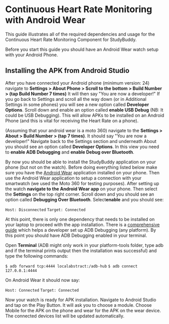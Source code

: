 # Continuous Heart Rate Monitoring with Android Wear

This guide illustrates all of the required dependencies and usage for the Continuous Heart Rate Monitoring Component for StudyBuddy.

Before you start this guide you should have an Android Wear watch setup with your Android Phone. 

## Installing the APK from Android Studio

After you have connected your Android phone (minimum version: 24) navigate to **Settings > About Phone > Scroll to the bottom > Build Number > (tap Build Number 7 times)** It will then say "You are now a developer!" If you go back to Settings and scroll all the way down (or in Additional Settings in some phones) you will see a new option called **Developer Options**. Scroll down and enable an option called **enable USB Debug** (NB: It could be USB Debugging). This will allow APKs to be installed on an Android Phone (and this is vital for receiving the Heart Rate on a phone).

(Assuming that your android wear is a moto 360) navigate to the **Settings > About > Build Number > (tap 7 times)**. It should say "You are now a developer!" Navigate back to the Settings section and underneath About you should see an option called **Developer Options**. In this view you need to **enable ADB Debugging** and **enable Debug over Bluetooth**.

By now you should be able to install the StudyBuddy application on your phone (but not on the watch). Before doing everything listed below make sure you have the [Android Wear](https://play.google.com/store/apps/details?id=com.google.android.wearable.app&hl=en_GB) application installed on your phone. Then use the Android Wear application to setup a connection with your smartwatch (we used the Moto 360 for testing purposes). After setting up the watch **navigate to the Android Wear app** on your phone. Then select the **Settings** on the top right corner. Scroll down and you should see an option called **Debugging Over Bluetooth**. Select**enable** and you should see:

`Host: Disconnected`
`Target: Connected` 

At this point, there is only one dependency that needs to be installed on your laptop to proceed with the app installation. There is a [comprehensive guide](https://www.xda-developers.com/install-adb-windows-macos-linux/) which helps a developer set up ADB Debugging (any platform). By this point you should have ADB Debugging enabled in your terminal.

Open **Terminal** (ADB might only work in your platform-tools folder, type adb and if the terminal prints output then the installation was successful) and type the following commands:

`$ adb forward tcp:4444 localabstract:/adb-hub`
`$ adb connect 127.0.0.1:4444`

On Android Wear it should now say:

`Host: Connected`
`Target: Connected` 

Now your watch is ready for APK installation. Navigate to Android Studio and tap on the Play Button. It will ask you to choose a module. Choose Mobile for the APK on the phone and wear for the APK on the wear device. The connected devices list will be updated automatically.
